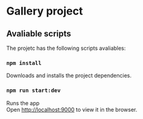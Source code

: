 # Gallery project

## Avaliable scripts

The projetc has the following scripts avaliables:

### `npm install`

Downloads and installs the project dependencies. 

### `npm run start:dev`

Runs the app</br>
Open [http://localhost:9000](http://localhost:9000) to view it in the browser.
